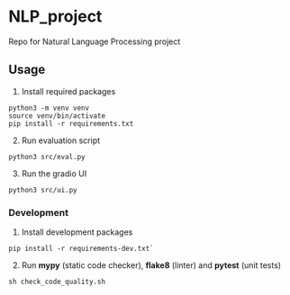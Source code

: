 # NLP_project
Repo for Natural Language Processing project

## Usage
1. Install required packages
```
python3 -m venv venv
source venv/bin/activate
pip install -r requirements.txt
```
2. Run evaluation script
```
python3 src/eval.py
```
3. Run the gradio UI
```
python3 src/ui.py
```

### Development
1. Install development packages
```
pip install -r requirements-dev.txt`
```
2. Run **mypy** (static code checker), **flake8** (linter) and **pytest** (unit tests)
```
sh check_code_quality.sh
```


